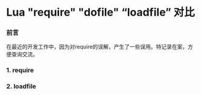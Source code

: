 # Lua "require" "dofile" “loadfile” 对比
### 前言
在最近的开发工作中，因为对require的误解，产生了一些误用。特记录在案，方便查询交流。

### 1. require

### 2. loadfile
